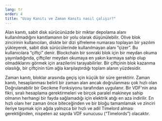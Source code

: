 ```yaml
---
lang: tr
order: 4
title: "Uzay Kanıtı ve Zaman Kanıtı nasıl çalışır?"
---
```


Alan kanıtı, sabit disk sürücünüzde bir miktar depolama alanı kullanılmadığını kanıtlamanın bir yolu olarak düşünülebilir. Olive blok zincirinin kullanıcıları, diskte bir dizi şifreleme numarası toplayan bir yazılım yükleyerek, sabit disk sürücülerinde kullanılmayan alanı “çizer”. Bu kullanıcılara “çiftçi” denir. Blockchain bir sonraki blok için bir meydan okuma yayınladığında, çiftçiler meydan okumaya en yakın karmaya sahip olup olmadıklarını görmek için arazilerini tarayabilirler. Bir çiftçinin blok kazanma olasılığı, bir çiftçinin tüm ağla karşılaştırdığı toplam alanın yüzdesidir.

Zaman kanıtı, bloklar arasında geçiş için küçük bir süre gerektirir. Zaman kanıtı, hesaplanması belirli bir zaman alan ancak doğrulanması çok hızlı olan Doğrulanabilir bir Gecikme Fonksiyonu tarafından uygulanır. Bir VDF'nin ana fikri, sıralı hesaplama gerektirmeleri ve birçok paralel makineye sahip olmanın herhangi bir fayda sağlamadığı için elektrik atığı en aza indirilir. En hızlı olanı her zaman önce biteceğinden ve bir bloğu tamamlamak ve zinciri ileriye taşımak için ağda yalnızca bir hızlı ve adil Timelord alması gerektiğinden, nispeten az sayıda VDF sunucusu (“Timelords”) olacaktır.
